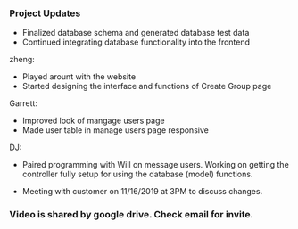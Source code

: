 
### Project Updates

- Finalized database schema and generated database test data
- Continued integrating database functionality into the frontend

zheng: 

- Played arount with the website
- Started designing the interface and functions of Create Group page


Garrett:

- Improved look of mangage users page
- Made user table in manage users page responsive



DJ:

- Paired programming with Will on message users. Working on getting the controller
fully setup for using the database (model) functions. 

- Meeting with customer on 11/16/2019 at 3PM to discuss changes. 
### Video is shared by google drive. Check email for invite.


